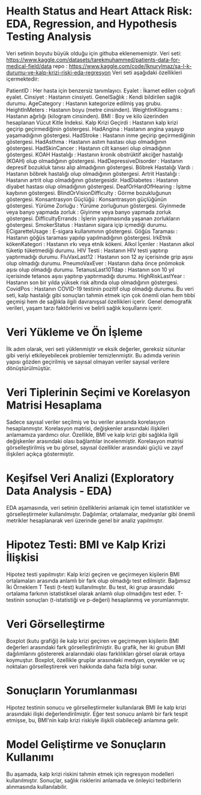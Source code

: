 # Health Status and Heart Attack Risk: EDA, Regression, and Hypothesis Testing Analysis

Veri setinin boyutu büyük olduğu için githuba eklenememiştir.
Veri seti: https://www.kaggle.com/datasets/tarekmuhammed/patients-data-for-medical-field/data
repo : https://www.kaggle.com/code/lknurylmaz/sa-l-k-durumu-ve-kalp-krizi-riski-eda-regresyon
Veri seti aşağıdaki özellikleri içermektedir:

PatientID : Her hasta için benzersiz tanımlayıcı.
Eyalet : İkamet edilen coğrafi eyalet.
Cinsiyet : Hastanın cinsiyeti.
GenelSağlık : Kendi bildirilen sağlık durumu.
AgeCategory : Hastanın kategorize edilmiş yaş grubu.
HeightInMeters : Hastanın boyu (metre cinsinden).
WeightInKilograms : Hastanın ağırlığı (kilogram cinsinden).
BMI : Boy ve kilo üzerinden hesaplanan Vücut Kitle İndeksi.
Kalp Krizi Geçirdi : Hastanın kalp krizi geçirip geçirmediğinin göstergesi.
HadAngina : Hastanın angina yaşayıp yaşamadığının göstergesi.
HadStroke : Hastanın inme geçirip geçirmediğinin göstergesi.
HadAsthma : Hastanın astım hastası olup olmadığının göstergesi.
HadSkinCancer : Hastanın cilt kanseri olup olmadığının göstergesi.
KOAH Hastalığı : Hastanın kronik obstrüktif akciğer hastalığı (KOAH) olup olmadığının göstergesi.
HadDepressiveDisorder : Hastanın depresif bozukluk tanısı alıp almadığının göstergesi.
Böbrek Hastalığı Vardı : Hastanın böbrek hastalığı olup olmadığının göstergesi.
Artrit Hastalığı : Hastanın artrit olup olmadığının göstergesidir.
HadDiabetes : Hastanın diyabet hastası olup olmadığının göstergesi.
DeafOrHardOfHearing : İşitme kaybının göstergesi.
BlindOrVisionDifficulty : Görme bozukluğunun göstergesi.
Konsantrasyon Güçlüğü : Konsantrasyon güçlüğünün göstergesi.
Yürüme Zorluğu : Yürüme zorluğunun göstergesi.
Giyinmede veya banyo yapmada zorluk : Giyinme veya banyo yapmada zorluk göstergesi.
DifficultyErrands : İşlerin yapılmasında yaşanan zorlukların göstergesi.
SmokerStatus : Hastanın sigara içip içmediği durumu.
ECigaretteUsage : E-sigara kullanımının göstergesi.
Göğüs Taraması : Hastanın göğüs taraması yapılıp yapılmadığının göstergesi.
IrkEtnik kökenKategori : Hastanın ırkı veya etnik kökeni.
Alkol İçenler : Hastanın alkol tüketip tüketmediği durumu.
HIV Testi : Hastanın HIV testi yaptırıp yaptırmadığı durumu.
FluVaxLast12 : Hastanın son 12 ay içerisinde grip aşısı olup olmadığı durumu.
PneumoVaxEver : Hastanın daha önce pnömokok aşısı olup olmadığı durumu.
TetanusLast10Tdap : Hastanın son 10 yıl içerisinde tetanos aşısı yaptırıp yaptırmadığı durumu.
HighRiskLastYear : Hastanın son bir yılda yüksek risk altında olup olmadığının göstergesi.
CovidPos : Hastanın COVID-19 testinin pozitif olup olmadığı durumu.
Bu veri seti, kalp hastalığı gibi sonuçları tahmin etmek için çok önemli olan hem tıbbi geçmişi hem de sağlıkla ilgili davranışsal özellikleri içerir. Genel demografik verileri, yaşam tarzı faktörlerini ve belirli sağlık koşullarını içerir. 

# Veri Yükleme ve Ön İşleme
İlk adım olarak, veri seti yüklenmiştir ve eksik değerler, gereksiz sütunlar gibi veriyi etkileyebilecek problemler temizlenmiştir. Bu adımda verinin yapısı gözden geçirilmiş ve sayısal olmayan veriler sayısal verilere dönüştürülmüştür.

# Veri Tiplerinin Seçimi ve Korelasyon Matrisi Hesaplama
Sadece sayısal veriler seçilmiş ve bu veriler arasında korelasyon hesaplanmıştır. Korelasyon matrisi, değişkenler arasındaki ilişkileri anlamamıza yardımcı olur. Özellikle, BMI ve kalp krizi gibi sağlıkla ilgili değişkenler arasındaki olası bağlantılar incelenmiştir.
Korelasyon matrisi görselleştirilmiş ve bu görsel, sayısal özellikler arasındaki güçlü ve zayıf ilişkileri açıkça göstermiştir.

# Keşifsel Veri Analizi (Exploratory Data Analysis - EDA)
EDA aşamasında, veri setinin özelliklerini anlamak için temel istatistikler ve görselleştirmeler kullanılmıştır. Dağılımlar, ortalamalar, medyanlar gibi önemli metrikler hesaplanarak veri üzerinde genel bir analiz yapılmıştır.

# Hipotez Testi: BMI ve Kalp Krizi İlişkisi
Hipotez testi yapılmıştır: Kalp krizi geçiren ve geçirmeyen kişilerin BMI ortalamaları arasında anlamlı bir fark olup olmadığı test edilmiştir.
Bağımsız İki Örneklem T Testi (t-test) kullanılmıştır. Bu test, iki grup arasındaki ortalama farkının istatistiksel olarak anlamlı olup olmadığını test eder.
T-testinin sonuçları (t-istatistiği ve p-değeri) hesaplanmış ve yorumlanmıştır.

# Veri Görselleştirme
Boxplot (kutu grafiği) ile kalp krizi geçiren ve geçirmeyen kişilerin BMI değerleri arasındaki fark görselleştirilmiştir. Bu grafik, her iki grubun BMI dağılımlarını göstererek aralarındaki olası farklılıkları görsel olarak ortaya koymuştur.
Boxplot, özellikle gruplar arasındaki medyan, çeyrekler ve uç noktaları görselleştirerek veri hakkında daha fazla bilgi sunar.

# Sonuçların Yorumlanması
Hipotez testinin sonucu ve görselleştirmeler kullanılarak BMI ile kalp krizi arasındaki ilişki değerlendirilmiştir. Eğer test sonucu anlamlı bir fark tespit etmişse, bu, BMI'nin kalp krizi riskiyle ilişkili olabileceği anlamına gelir.

# Model Geliştirme ve Sonuçların Kullanımı
Bu aşamada, kalp krizi riskini tahmin etmek için regresyon modelleri kullanılmıştır. Sonuçlar, sağlık risklerini anlamada ve önleyici tedbirlerin alınmasında kullanılabilir.
